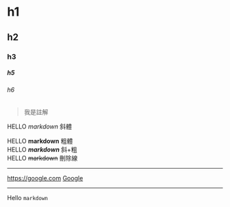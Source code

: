 # h1
## h2
### h3

##### h5
###### h6
 > 我是註解
 
HELLO *markdown* 斜體  

HELLO **markdown** 粗體  
HELLO ***markdown*** 斜+粗  
HELLO ~~markdown~~ 刪除線  

---

<https://google.com>
[Google](https://google.com)

---
Hello `markdown`